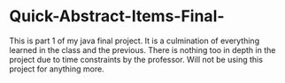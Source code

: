 # Quick-Abstract-Items-Final-
This is part 1 of my java final project. It is a culmination of everything learned in the class and the previous. There is nothing too in 
depth in the project due to time constraints by the professor. Will not be using this project for anything more.
